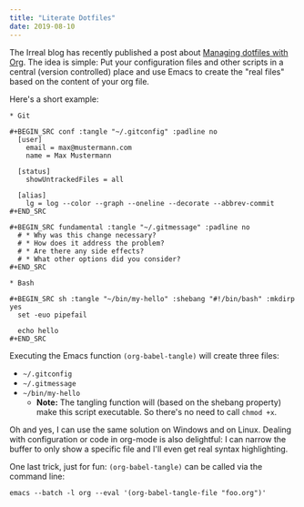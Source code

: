 ```yaml
---
title: "Literate Dotfiles"
date: 2019-08-10
---
```


The Irreal blog has recently published a post about [Managing dotfiles with
Org][irreal]. The idea is simple: Put your configuration files and other scripts
in a central (version controlled) place and use Emacs to create the "real files"
based on the content of your org file.

Here's a short example:

``` text
* Git

#+BEGIN_SRC conf :tangle "~/.gitconfig" :padline no
  [user]
    email = max@mustermann.com
    name = Max Mustermann

  [status]
    showUntrackedFiles = all

  [alias]
    lg = log --color --graph --oneline --decorate --abbrev-commit
#+END_SRC

#+BEGIN_SRC fundamental :tangle "~/.gitmessage" :padline no
  # * Why was this change necessary?
  # * How does it address the problem?
  # * Are there any side effects?
  # * What other options did you consider?
#+END_SRC

* Bash

#+BEGIN_SRC sh :tangle "~/bin/my-hello" :shebang "#!/bin/bash" :mkdirp yes
  set -euo pipefail

  echo hello
#+END_SRC
```

Executing the Emacs function `(org-babel-tangle)` will create three files:

- `~/.gitconfig`
- `~/.gitmessage`
- `~/bin/my-hello`
  - **Note:** The tangling function will (based on the shebang property) make
    this script executable. So there's no need to call `chmod +x`.

Oh and yes, I can use the same solution on Windows and on Linux. Dealing with
configuration or code in org-mode is also delightful: I can narrow the buffer to
only show a specific file and I'll even get real syntax highlighting.

One last trick, just for fun: `(org-babel-tangle)` can be called via the command
line:

``` shell
emacs --batch -l org --eval '(org-babel-tangle-file "foo.org")'
```

[irreal]: https://irreal.org/blog/?p=8227

